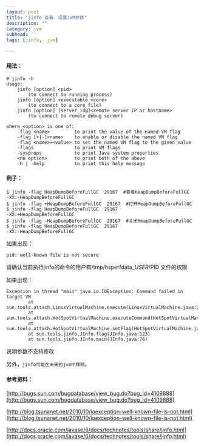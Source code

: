 ```yaml
---
layout: post
title: "jinfo 查看、设置JVM参数"
description: ""
category: jvm
subhead: ''
tags: [jinfo,  jvm]

---
```


#### 用法：

    # jinfo -h  
    Usage:  
        jinfo [option] <pid>  
            (to connect to running process)  
        jinfo [option] <executable <core>  
            (to connect to a core file)  
        jinfo [option] [server_id@]<remote server IP or hostname>  
            (to connect to remote debug server)  
  
    where <option> is one of:  
        -flag <name>         to print the value of the named VM flag  
        -flag [+|-]<name>    to enable or disable the named VM flag  
        -flag <name>=<value> to set the named VM flag to the given value  
        -flags               to print VM flags  
        -sysprops            to print Java system properties  
        <no option>          to print both of the above  
        -h | -help           to print this help message  
#### 例子：
 
    $ jinfo -flag HeapDumpBeforeFullGC  29167  #查看HeapDumpBeforeFullGC  
    -XX:-HeapDumpBeforeFullGC  
    $ jinfo -flag +HeapDumpBeforeFullGC  29167  #打开HeapDumpBeforeFullGC  
    $ jinfo -flag HeapDumpBeforeFullGC  29167  
    -XX:+HeapDumpBeforeFullGC  
    $ jinfo -flag -HeapDumpBeforeFullGC  29167  #关闭HeapDumpBeforeFullGC  
    $ jinfo -flag HeapDumpBeforeFullGC  29167  
    -XX:-HeapDumpBeforeFullGC  

如果出现：
 
    pid: well-known file is not secure 
     
请确认当前执行jinfo的命令的用户有/tmp/hsperfdata_$USER/$PID 文件的权限

如果出现：

    Exception in thread "main" java.io.IOException: Command failed in target VM  
            at sun.tools.attach.LinuxVirtualMachine.execute(LinuxVirtualMachine.java:218)  
            at sun.tools.attach.HotSpotVirtualMachine.executeCommand(HotSpotVirtualMachine.java:213)  
            at sun.tools.attach.HotSpotVirtualMachine.setFlag(HotSpotVirtualMachine.java:190)  
            at sun.tools.jinfo.JInfo.flag(JInfo.java:123)  
            at sun.tools.jinfo.JInfo.main(JInfo.java:76)  
            
 说明参数不支持修改
 
 另外，`jinfo可能在未来的jvm中移除`。
 
#### 参考资料：
 
[http://bugs.sun.com/bugdatabase/view_bug.do?bug_id=4109888](http://bugs.sun.com/bugdatabase/view_bug.do?bug_id=4109888)

[http://blog.tsunanet.net/2010/10/ioexception-well-known-file-is-not.html](http://blog.tsunanet.net/2010/10/ioexception-well-known-file-is-not.html)

[http://docs.oracle.com/javase/6/docs/technotes/tools/share/jinfo.html](http://docs.oracle.com/javase/6/docs/technotes/tools/share/jinfo.html)

